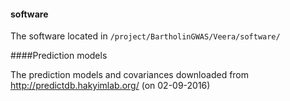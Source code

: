 


#### software 

The software located in `/project/BartholinGWAS/Veera/software/`

####Prediction models

The prediction models and covariances downloaded from http://predictdb.hakyimlab.org/ (on 02-09-2016)
